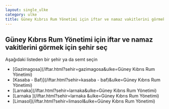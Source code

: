 ```yaml
---
layout: single_ulke
category: ulke
title: Güney Kıbrıs Rum Yönetimi için iftar ve namaz vakitlerini görmek için şehir seç
---
```



## Güney Kıbrıs Rum Yönetimi için iftar ve namaz vakitlerini görmek için şehir seç

Aşağıdaki listeden bir şehir ya da semt seçin


* [Gazimagosa](/iftar.html?sehir=gazimagosa&ulke=Güney Kıbrıs Rum Yönetimi)
* [Kasaba - Baf)](/iftar.html?sehir=kasaba - baf)&ulke=Güney Kıbrıs Rum Yönetimi)
* [Larnaka](/iftar.html?sehir=larnaka&ulke=Güney Kıbrıs Rum Yönetimi)
* [Larnaka ](/iftar.html?sehir=larnaka &ulke=Güney Kıbrıs Rum Yönetimi)
* [Limasol](/iftar.html?sehir=limasol&ulke=Güney Kıbrıs Rum Yönetimi)
